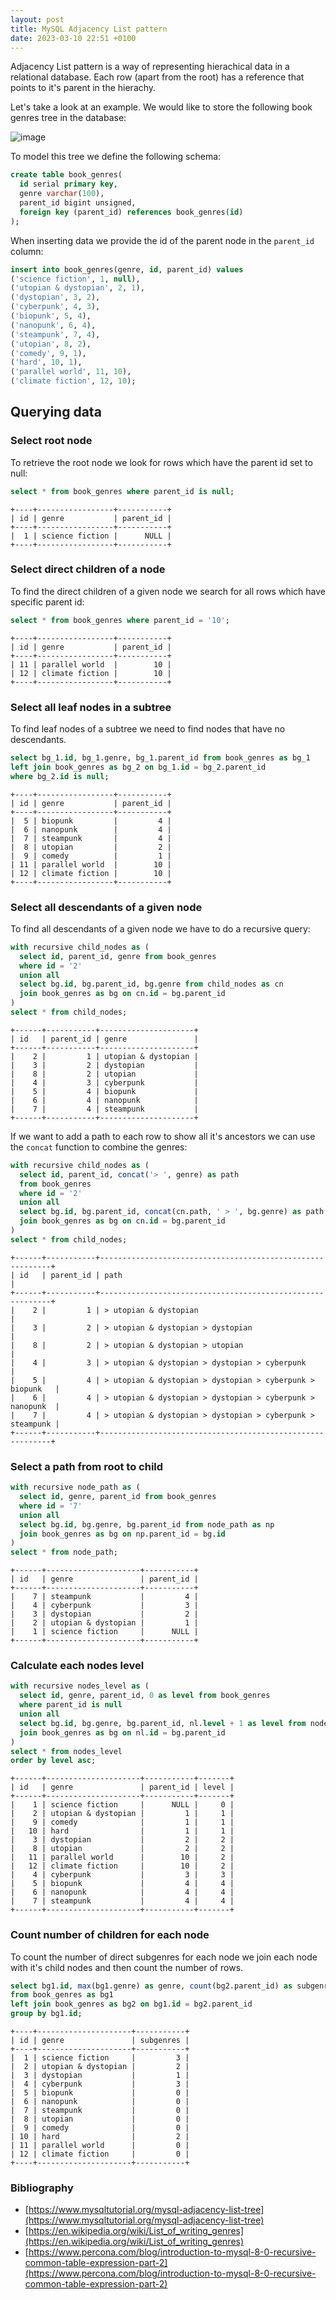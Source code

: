 ```yaml
---
layout: post
title: MySQL Adjacency List pattern
date: 2023-03-10 22:51 +0100
---
```


Adjacency List pattern is a way of representing hierachical data
in a relational database. Each row (apart from the root) has a reference
that points to it's parent in the hierachy.

Let's take a look at an example.
We would like to store the following book genres tree in the database:

![image](/assets/2023-03-10-adjacency-list-pattern/adjacency_list.png)

To model this tree we define the following schema:

```sql
create table book_genres(
  id serial primary key,
  genre varchar(100),
  parent_id bigint unsigned,
  foreign key (parent_id) references book_genres(id)
);
```
When inserting data we provide the id of the parent node in the `parent_id` column:
```sql
insert into book_genres(genre, id, parent_id) values
('science fiction', 1, null),
('utopian & dystopian', 2, 1),
('dystopian', 3, 2),
('cyberpunk', 4, 3),
('biopunk', 5, 4),
('nanopunk', 6, 4),
('steampunk', 7, 4),
('utopian', 8, 2),
('comedy', 9, 1),
('hard', 10, 1),
('parallel world', 11, 10),
('climate fiction', 12, 10);
```

## Querying data
### Select root node
To retrieve the root node we look for rows which have the parent id set to null:
```sql
select * from book_genres where parent_id is null;
```
```
+----+-----------------+-----------+
| id | genre           | parent_id |
+----+-----------------+-----------+
|  1 | science fiction |      NULL |
+----+-----------------+-----------+
```

### Select direct children of a node
To find the direct children of a given node we search for all rows which have specific parent id:
```sql
select * from book_genres where parent_id = '10';
```
```
+----+-----------------+-----------+
| id | genre           | parent_id |
+----+-----------------+-----------+
| 11 | parallel world  |        10 |
| 12 | climate fiction |        10 |
+----+-----------------+-----------+
```
### Select all leaf nodes in a subtree
To find leaf nodes of a subtree we need to find nodes
that have no descendants.
```sql
select bg_1.id, bg_1.genre, bg_1.parent_id from book_genres as bg_1
left join book_genres as bg_2 on bg_1.id = bg_2.parent_id
where bg_2.id is null;
```
```
+----+-----------------+-----------+
| id | genre           | parent_id |
+----+-----------------+-----------+
|  5 | biopunk         |         4 |
|  6 | nanopunk        |         4 |
|  7 | steampunk       |         4 |
|  8 | utopian         |         2 |
|  9 | comedy          |         1 |
| 11 | parallel world  |        10 |
| 12 | climate fiction |        10 |
+----+-----------------+-----------+
```

### Select all descendants of a given node
To find all descendants of a given node we have to do a recursive query:
```sql
with recursive child_nodes as (
  select id, parent_id, genre from book_genres
  where id = '2'
  union all
  select bg.id, bg.parent_id, bg.genre from child_nodes as cn
  join book_genres as bg on cn.id = bg.parent_id
)
select * from child_nodes;
```
```
+------+-----------+---------------------+
| id   | parent_id | genre               |
+------+-----------+---------------------+
|    2 |         1 | utopian & dystopian |
|    3 |         2 | dystopian           |
|    8 |         2 | utopian             |
|    4 |         3 | cyberpunk           |
|    5 |         4 | biopunk             |
|    6 |         4 | nanopunk            |
|    7 |         4 | steampunk           |
+------+-----------+---------------------+
```

If we want to add a path to each row to show all it's ancestors
we can use the `concat` function to combine the genres:

```sql
with recursive child_nodes as (
  select id, parent_id, concat('> ', genre) as path
  from book_genres
  where id = '2'
  union all
  select bg.id, bg.parent_id, concat(cn.path, ' > ', bg.genre) as path from child_nodes as cn
  join book_genres as bg on cn.id = bg.parent_id
)
select * from child_nodes;
```
```
+------+-----------+-----------------------------------------------------------+
| id   | parent_id | path                                                      |
+------+-----------+-----------------------------------------------------------+
|    2 |         1 | > utopian & dystopian                                     |
|    3 |         2 | > utopian & dystopian > dystopian                         |
|    8 |         2 | > utopian & dystopian > utopian                           |
|    4 |         3 | > utopian & dystopian > dystopian > cyberpunk             |
|    5 |         4 | > utopian & dystopian > dystopian > cyberpunk > biopunk   |
|    6 |         4 | > utopian & dystopian > dystopian > cyberpunk > nanopunk  |
|    7 |         4 | > utopian & dystopian > dystopian > cyberpunk > steampunk |
+------+-----------+-----------------------------------------------------------+
```

### Select a path from root to child
```sql
with recursive node_path as (
  select id, genre, parent_id from book_genres
  where id = '7'
  union all
  select bg.id, bg.genre, bg.parent_id from node_path as np
  join book_genres as bg on np.parent_id = bg.id
)
select * from node_path;
```
```
+------+---------------------+-----------+
| id   | genre               | parent_id |
+------+---------------------+-----------+
|    7 | steampunk           |         4 |
|    4 | cyberpunk           |         3 |
|    3 | dystopian           |         2 |
|    2 | utopian & dystopian |         1 |
|    1 | science fiction     |      NULL |
+------+---------------------+-----------+
```

### Calculate each nodes level
```sql
with recursive nodes_level as (
  select id, genre, parent_id, 0 as level from book_genres
  where parent_id is null
  union all
  select bg.id, bg.genre, bg.parent_id, nl.level + 1 as level from nodes_level as nl
  join book_genres as bg on nl.id = bg.parent_id
)
select * from nodes_level
order by level asc;
```
```
+------+---------------------+-----------+-------+
| id   | genre               | parent_id | level |
+------+---------------------+-----------+-------+
|    1 | science fiction     |      NULL |     0 |
|    2 | utopian & dystopian |         1 |     1 |
|    9 | comedy              |         1 |     1 |
|   10 | hard                |         1 |     1 |
|    3 | dystopian           |         2 |     2 |
|    8 | utopian             |         2 |     2 |
|   11 | parallel world      |        10 |     2 |
|   12 | climate fiction     |        10 |     2 |
|    4 | cyberpunk           |         3 |     3 |
|    5 | biopunk             |         4 |     4 |
|    6 | nanopunk            |         4 |     4 |
|    7 | steampunk           |         4 |     4 |
+------+---------------------+-----------+-------+
```
### Count number of children for each node
To count the number of direct subgenres for each node
we join each node with it's child nodes and then count
the number of rows.
```sql
select bg1.id, max(bg1.genre) as genre, count(bg2.parent_id) as subgenres
from book_genres as bg1
left join book_genres as bg2 on bg1.id = bg2.parent_id
group by bg1.id;
```
```
+----+---------------------+-----------+
| id | genre               | subgenres |
+----+---------------------+-----------+
|  1 | science fiction     |         3 |
|  2 | utopian & dystopian |         2 |
|  3 | dystopian           |         1 |
|  4 | cyberpunk           |         3 |
|  5 | biopunk             |         0 |
|  6 | nanopunk            |         0 |
|  7 | steampunk           |         0 |
|  8 | utopian             |         0 |
|  9 | comedy              |         0 |
| 10 | hard                |         2 |
| 11 | parallel world      |         0 |
| 12 | climate fiction     |         0 |
+----+---------------------+-----------+
```


### Bibliography
- [https://www.mysqltutorial.org/mysql-adjacency-list-tree](https://www.mysqltutorial.org/mysql-adjacency-list-tree)
- [https://en.wikipedia.org/wiki/List_of_writing_genres](https://en.wikipedia.org/wiki/List_of_writing_genres)
- [https://www.percona.com/blog/introduction-to-mysql-8-0-recursive-common-table-expression-part-2](https://www.percona.com/blog/introduction-to-mysql-8-0-recursive-common-table-expression-part-2)
